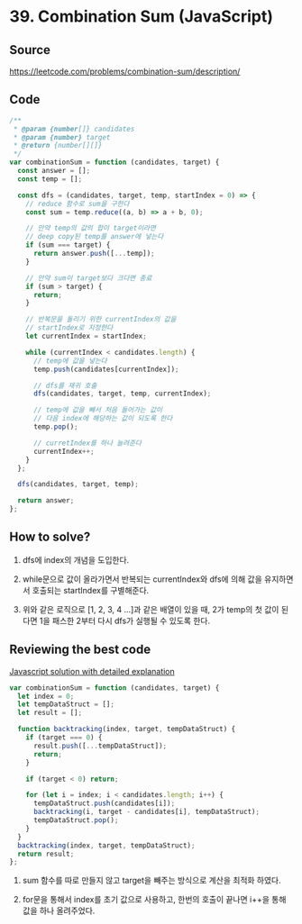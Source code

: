 # 39. Combination Sum (JavaScript)

## Source

https://leetcode.com/problems/combination-sum/description/

## Code

```javascript
/**
 * @param {number[]} candidates
 * @param {number} target
 * @return {number[][]}
 */
var combinationSum = function (candidates, target) {
  const answer = [];
  const temp = [];

  const dfs = (candidates, target, temp, startIndex = 0) => {
    // reduce 함수로 sum을 구한다
    const sum = temp.reduce((a, b) => a + b, 0);

    // 만약 temp의 값의 합이 target이라면
    // deep copy된 temp를 answer에 넣는다
    if (sum === target) {
      return answer.push([...temp]);
    }

    // 만약 sum이 target보다 크다면 종료
    if (sum > target) {
      return;
    }

    // 반복문을 돌리기 위한 currentIndex의 값을
    // startIndex로 지정한다
    let currentIndex = startIndex;

    while (currentIndex < candidates.length) {
      // temp에 값을 넣는다
      temp.push(candidates[currentIndex]);

      // dfs를 재귀 호출
      dfs(candidates, target, temp, currentIndex);

      // temp에 값을 빼서 처음 들어가는 값이
      // 다음 index에 해당하는 값이 되도록 한다
      temp.pop();

      // curretIndex를 하나 늘려준다
      currentIndex++;
    }
  };

  dfs(candidates, target, temp);

  return answer;
};
```

## How to solve?

1. dfs에 index의 개념을 도입한다.

2. while문으로 값이 올라가면서 반복되는 currentIndex와 dfs에 의해 값을 유지하면서 호출되는 startIndex를 구별해준다.

3. 위와 같은 로직으로 [1, 2, 3, 4 ...]과 같은 배열이 있을 때, 2가 temp의 첫 값이 된다면 1을 패스한 2부터 다시 dfs가 실행될 수 있도록 한다.

## Reviewing the best code

[Javascript solution with detailed explanation](https://leetcode.com/problems/combination-sum/solutions/1378325/javascript-solution-with-detailed-explanation/)

```javascript
var combinationSum = function (candidates, target) {
  let index = 0;
  let tempDataStruct = [];
  let result = [];

  function backtracking(index, target, tempDataStruct) {
    if (target === 0) {
      result.push([...tempDataStruct]);
      return;
    }

    if (target < 0) return;

    for (let i = index; i < candidates.length; i++) {
      tempDataStruct.push(candidates[i]);
      backtracking(i, target - candidates[i], tempDataStruct);
      tempDataStruct.pop();
    }
  }
  backtracking(index, target, tempDataStruct);
  return result;
};
```

1. sum 함수를 따로 만들지 않고 target을 빼주는 방식으로 계산을 최적화 하였다.

2. for문을 통해서 index를 초기 값으로 사용하고, 한번의 호출이 끝나면 i++을 통해 값을 하나 올려주었다.
